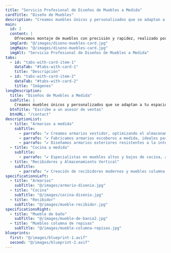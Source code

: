 ```yaml
---
title: "Servicio Profesional de Diseños de Muebles a Medida"
cardTitle: "Diseño de Muebles"
description: "Creamos muebles únicos y personalizados que se adaptan a tu espacio y estilo"
main:
  id: 2
  content: |
    Ofrecemos montaje de muebles con precisión y rapidez, realizado por expertos capacitados para todo tipo de mobiliario. Aseguramos un trabajo limpio, eficiente y con garantía para tu total tranquilidad.
  imgCard: "@/images/diseno-muebles-card.jpg"
  imgMain: "@/images/diseno-muebles-card.jpg"
  imgAlt: "Servicio Profesional de Diseños de Muebles a Medida"
tabs:
  - id: "tabs-with-card-item-1"
    dataTab: "#tabs-with-card-1"
    title: "Descripción"
  - id: "tabs-with-card-item-2"
    dataTab: "#tabs-with-card-2"
    title: "Imágenes"
longDescription:
  title: "Diseños de Muebles a Medida"
  subTitle: |
    Creamos muebles únicos y personalizados que se adaptan a tu espacio y estilo.
  btnTitle: "Escribe a un asesor de ventas"
  btnURL: "/contact"
descriptionList:
  - title: "Armarios a medida"
    subTitle:
      - parrafo: "✔ Creamos armarios vestidor, optimizando el almacenamiento con un diseño elegante."
      - parrafo: "✔ Fabricamos armarios escoberos a medida, ideales para lavanderías y espacios reducidos." 
      - parrafo: "✔ Diseñamos armarios exteriores resistentes a la intemperie." 
  - title: "Cocina a medida"
    subTitle: 
      - parrafo: "✔ Especialistas en muebles altos y bajos de cocina, armarios de cocina  y almacenamiento funcional."
  - title: "Recibidores y Almacenamiento Vertical"
    subTitle: 
      - parrafo: "✔️ Creación de recibidores modernos y muebles columna de repisas, ideales para maximizar el almacenamiento en entradas y pasillos."
specificationsLeft:
  - title: "Armarios"
    subTitle: "@/images/armario-disenio.jpg"
  - title: "Cocina"
    subTitle: "@/images/cocina-disenio.jpg"
  - title: "Recibidor"
    subTitle: "@/images/mueble-recibidor.jpg"
specificationsRight:
  - title: "Mueble de baño"
    subTitle: "@/images/mueble-de-banio2.jpg"
  - title: "Muebles columna de repisas"
    subTitle: "@/images/mueble-columna-repisas.jpg"
blueprints:
  first: "@/images/blueprint-1.avif"
  second: "@/images/blueprint-2.avif"   
---
```

